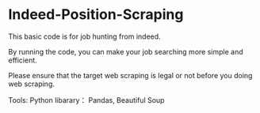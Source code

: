 # Indeed-Position-Scraping
This basic code is for job hunting from indeed. 

By running the code, you can make your job searching more simple and efficient.


Please ensure that the target web scraping is legal or not before you doing web scraping.


Tools:
Python libarary： Pandas, Beautiful Soup


